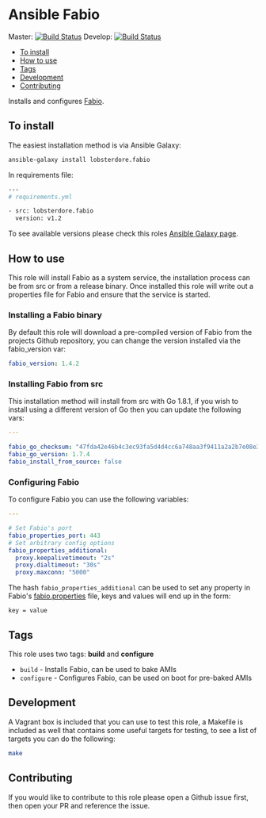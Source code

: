 # Ansible Fabio

Master: [![Build Status](https://travis-ci.org/lobsterdore/ansible-fabio.svg?branch=master)](https://travis-ci.org/lobsterdore/ansible-fabio)
Develop: [![Build Status](https://travis-ci.org/lobsterdore/ansible-fabio.svg?branch=develop)](https://travis-ci.org/lobsterdore/ansible-fabio)

* [To install](#to-install)
* [How to use](#how-to-use)
* [Tags](#tags)
* [Development](#development)
* [Contributing](#contributing)

Installs and configures [Fabio](https://github.com/eBay/fabio).




## To install

The easiest installation method is via Ansible Galaxy:

```BASH
ansible-galaxy install lobsterdore.fabio
```

In requirements file:

```BASH
---
# requirements.yml

- src: lobsterdore.fabio
  version: v1.2

```

To see available versions please check this roles [Ansible Galaxy page](https://galaxy.ansible.com/lobsterdore/fabio/).




## How to use

This role will install Fabio as a system service, the installation process can be from src
or from a release binary. Once installed this role will write out a properties file for Fabio
and ensure that the service is started.

### Installing a Fabio binary

By default this role will download a pre-compiled version of Fabio from the projects Github repository,
you can change the version installed via the fabio_version var:

```YAML
fabio_version: 1.4.2
```

### Installing Fabio from src

This installation method will install from src with Go 1.8.1, if you wish to
install using a different version of Go then you can update the following vars:

```YAML
---

fabio_go_checksum: "47fda42e46b4c3ec93fa5d4d4cc6a748aa3f9411a2a2b7e08e3a6d80d753ec8b"
fabio_go_version: 1.7.4
fabio_install_from_source: false

```


### Configuring Fabio

To configure Fabio you can use the following variables:

```YAML
---

# Set Fabio's port
fabio_properties_port: 443
# Set arbitrary config options
fabio_properties_additional:
  proxy.keepalivetimeout: "2s"
  proxy.dialtimeout: "30s"
  proxy.maxconn: "5000"

```

The hash ```fabio_properties_additional``` can be used to set any property in Fabio's
[fabio.properties](https://raw.githubusercontent.com/eBay/fabio/master/fabio.properties) file,
keys and values will end up in the form:

```
key = value
```




## Tags

This role uses two tags: **build** and **configure**

* `build` - Installs Fabio, can be used to bake AMIs
* `configure` - Configures Fabio, can be used on boot for pre-baked AMIs




## Development

A Vagrant box is included that you can use to test this role, a Makefile is included as well
that contains some useful targets for testing, to see a list of targets you can do the following:

```BASH
make
```




## Contributing

If you would like to contribute to this role please open a Github issue first, then open your PR and reference the issue.
